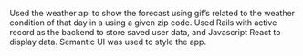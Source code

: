 Used the weather api to show the forecast using gif’s related to the weather condition of that day in a using a given zip code. Used Rails with active record as the backend to store saved user data, and Javascript React to display data. Semantic UI was used to style the app.

